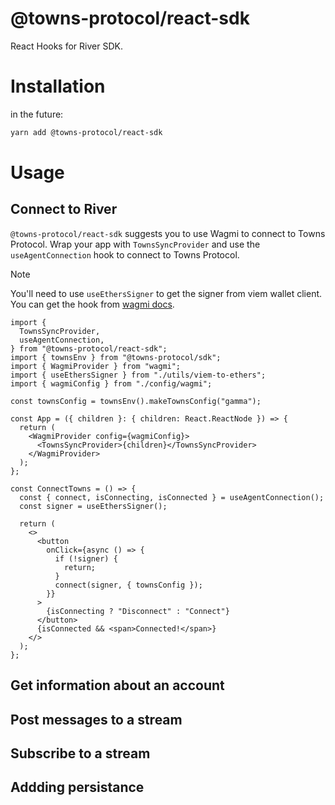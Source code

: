 # @towns-protocol/react-sdk

React Hooks for River SDK.

# Installation

in the future:

```sh
yarn add @towns-protocol/react-sdk
```

# Usage

## Connect to River

`@towns-protocol/react-sdk` suggests you to use Wagmi to connect to Towns Protocol.
Wrap your app with `TownsSyncProvider` and use the `useAgentConnection` hook to connect to Towns Protocol.

> [!NOTE]
> You'll need to use `useEthersSigner` to get the signer from viem wallet client.
> You can get the hook from [wagmi docs](https://wagmi.sh/react/guides/ethers#usage-1).

```tsx
import {
  TownsSyncProvider,
  useAgentConnection,
} from "@towns-protocol/react-sdk";
import { townsEnv } from "@towns-protocol/sdk";
import { WagmiProvider } from "wagmi";
import { useEthersSigner } from "./utils/viem-to-ethers";
import { wagmiConfig } from "./config/wagmi";

const townsConfig = townsEnv().makeTownsConfig("gamma");

const App = ({ children }: { children: React.ReactNode }) => {
  return (
    <WagmiProvider config={wagmiConfig}>
      <TownsSyncProvider>{children}</TownsSyncProvider>
    </WagmiProvider>
  );
};

const ConnectTowns = () => {
  const { connect, isConnecting, isConnected } = useAgentConnection();
  const signer = useEthersSigner();

  return (
    <>
      <button
        onClick={async () => {
          if (!signer) {
            return;
          }
          connect(signer, { townsConfig });
        }}
      >
        {isConnecting ? "Disconnect" : "Connect"}
      </button>
      {isConnected && <span>Connected!</span>}
    </>
  );
};
```

## Get information about an account

## Post messages to a stream

## Subscribe to a stream

## Addding persistance
